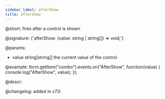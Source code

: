 ```yaml
---
sidebar_label: afterShow
title: afterShow
---          
```


@short: fires after a control is shown

@signature: {'afterShow: (value: string | string[]) => void;'}

@params:
- value     string|string[]     the current value of the control

@example:
form.getItem("combo").events.on("AfterShow", function(value) {
    console.log("AfterShow", value);
});

@descr:

@changelog: added in v7.0
